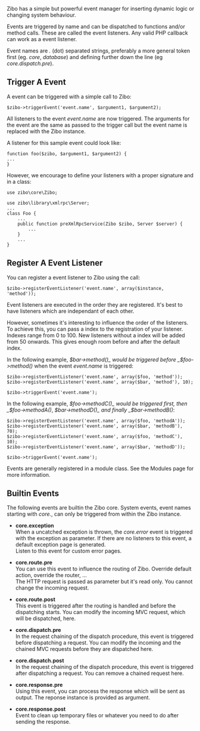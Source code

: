 Zibo has a simple but powerful event manager for inserting dynamic logic or changing system behaviour.

Events are triggered by name and can be dispatched to functions and/or method calls. 
These are called the event listeners. Any valid PHP callback can work as a event listener.

Event names are _._ (dot) separated strings, preferably a more general token first (eg. _core_, _database_) and defining further down the line (eg _core.dispatch.pre_).

## Trigger A Event

A event can be triggered with a simple call to Zibo:

    $zibo->triggerEvent('event.name', $argument1, $argument2);
    
All listeners to the event _event.name_ are now triggered. 
The arguments for the event are the same as passed to the trigger call but the event name is replaced with the Zibo instance.

A listener for this sample event could look like:

    function foo($zibo, $argument1, $argument2) {
    ...
    }
    
However, we encourage to define your listeners with a proper signature and in a class:

    use zibo\core\Zibo;
    
    use zibo\library\xmlrpc\Server;
    ...
    class Foo {
        ...
        public function preXmlRpcService(Zibo $zibo, Server $server) {
            ...
        }
        ...
    }

## Register A Event Listener

You can register a event listener to Zibo using the call:

    $zibo->registerEventListener('event.name', array($instance, 'method'));

Event listeners are executed in the order they are registered. 
It's best to have listeners which are independant of each other.

However, sometimes it's interesting to influence the order of the listeners.
To achieve this, you can pass a index to the registration of your listener. 
Indexes range from 0 to 100. 
New listeners without a index will be added from 50 onwards.
This gives enough room before and after the default index.

In the following example, _$bar->method()_ would be triggered before _$foo->method()_ when the event _event.name_ is triggered:

    $zibo->registerEventListener('event.name', array($foo, 'method'));
    $zibo->registerEventListener('event.name', array($bar, 'method'), 10);
    
    $zibo->triggerEvent('event.name');
    
In the following example, _$foo->methodC()_ would be triggered first, then _$foo->methodA()_, _$bar->methodD()_ and finally _$bar->methodB()_:

    $zibo->registerEventListener('event.name', array($foo, 'methodA'));
    $zibo->registerEventListener('event.name', array($bar, 'methodB'), 70);
    $zibo->registerEventListener('event.name', array($foo, 'methodC'), 10);
    $zibo->registerEventListener('event.name', array($bar, 'methodD'));

    $zibo->triggerEvent('event.name');
    
Events are generally registered in a module class. 
See the Modules page for more information.

## Builtin Events

The following events are builtin the Zibo core. System events, event names starting with _core._, can only be triggered from within the Zibo instance.

* __core.exception__  
When a uncatched exception is thrown, the _core.error_ event is triggered with the exception as parameter.
If there are no listeners to this event, a default exception page is generated.   
Listen to this event for custom error pages.

* __core.route.pre__  
You can use this event to influence the routing of Zibo. 
Override default action, override the router, ...  
The HTTP request is passed as parameter but it's read only. 
You cannot change the incoming request. 

* __core.route.post__  
This event is triggered after the routing is handled and before the dispatching starts. 
You can modify the incoming MVC request, which will be dispatched, here.

* __core.dispatch.pre__  
In the request chaining of the dispatch procedure, this event is triggered before dispatching a request.
You can modify the incoming and the chained MVC requests before they are dispatched here.

* __core.dispatch.post__  
In the request chaining of the dispatch procedure, this event is triggered after dispatching a request.
You can remove a chained request here.

* __core.response.pre__  
Using this event, you can process the response which will be sent as output. 
The reponse instance is provided as argument.

* __core.response.post__  
Event to clean up temporary files or whatever you need to do after sending the response.